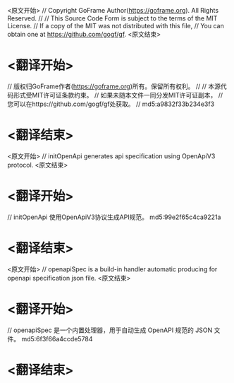
<原文开始>
// Copyright GoFrame Author(https://goframe.org). All Rights Reserved.
//
// This Source Code Form is subject to the terms of the MIT License.
// If a copy of the MIT was not distributed with this file,
// You can obtain one at https://github.com/gogf/gf.
<原文结束>

# <翻译开始>
// 版权归GoFrame作者(https://goframe.org)所有。保留所有权利。
//
// 本源代码形式受MIT许可证条款约束。
// 如果未随本文件一同分发MIT许可证副本，
// 您可以在https://github.com/gogf/gf处获取。
// md5:a9832f33b234e3f3
# <翻译结束>


<原文开始>
// initOpenApi generates api specification using OpenApiV3 protocol.
<原文结束>

# <翻译开始>
// initOpenApi 使用OpenApiV3协议生成API规范。 md5:99e2f65c4ca9221a
# <翻译结束>


<原文开始>
// openapiSpec is a build-in handler automatic producing for openapi specification json file.
<原文结束>

# <翻译开始>
// openapiSpec 是一个内置处理器，用于自动生成 OpenAPI 规范的 JSON 文件。 md5:6f3f66a4ccde5784
# <翻译结束>

